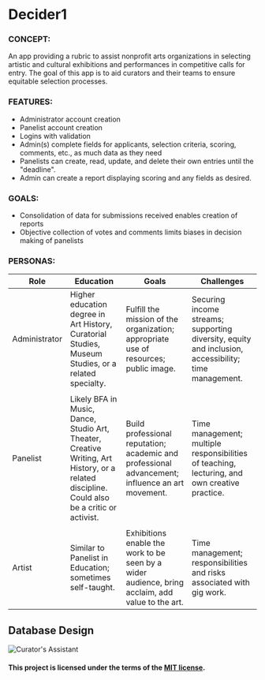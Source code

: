 # Decider1

### CONCEPT:

An app providing a rubric to assist nonprofit arts organizations in selecting artistic and cultural exhibitions and performances in competitive calls for entry. The goal of this app is to aid curators and their teams to ensure equitable selection processes.

### FEATURES:

- Administrator account creation
- Panelist account creation
- Logins with validation
- Admin(s) complete fields for applicants, selection criteria, scoring, comments, etc., as much data as they need
- Panelists can create, read, update, and delete their own entries until the "deadline".
- Admin can create a report displaying scoring and any fields as desired.

### GOALS: 

- Consolidation of data for submissions received enables creation of reports
- Objective collection of votes and comments limits biases in decision making of panelists

### PERSONAS:

| Role | Education | Goals | Challenges |
| --- | ------ | -------- | ----------- | 
| Administrator | Higher education degree in Art History, Curatorial Studies, Museum Studies, or a related specialty. |  Fulfill the mission of the organization; appropriate use of resources; public image. | Securing income streams; supporting diversity, equity and inclusion, accessibility; time management. |
|    |       |       |      |  
| Panelist | Likely BFA in Music, Dance, Studio Art, Theater, Creative Writing, Art History, or a related discipline. Could also be a critic or activist. | Build professional reputation; academic and professional advancement; influence an art movement. | Time management; multiple responsibilities of teaching, lecturing, and own creative practice. |
|    |       |       |      | 
| Artist | Similar to Panelist in Education; sometimes self-taught. | Exhibitions enable the work to be seen by a wider audience, bring acclaim, add value to the art. | Time management; responsibilities and risks associated with gig work. | 

## Database Design


![Curator's Assistant](https://user-images.githubusercontent.com/11914762/162630361-e14fd23a-f2f3-4180-97ac-7c5007f7594f.png)






#### This project is licensed under the terms of the [MIT license](https://choosealicense.com/licenses/mit/#).
